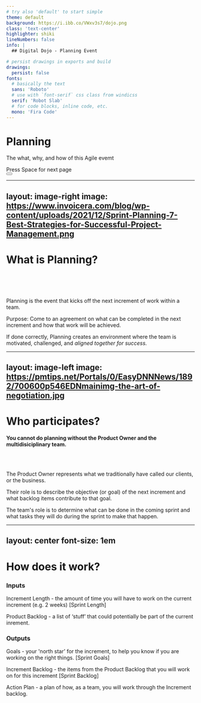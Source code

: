 ```yaml
---
# try also 'default' to start simple
theme: default
background: https://i.ibb.co/VWxv3s7/dojo.png
class: 'text-center'
highlighter: shiki
lineNumbers: false
info: |
  ## Digital Dojo - Planning Event

# persist drawings in exports and build
drawings:
  persist: false
fonts:
  # basically the text
  sans: 'Roboto'
  # use with `font-serif` css class from windicss
  serif: 'Robot Slab'
  # for code blocks, inline code, etc.
  mono: 'Fira Code'
---
```


# Planning

The what, why, and how of this Agile evemt

<div class="pt-8">
  <span @click="$slidev.nav.next" class="px-2 py-1 rounded cursor-pointer" hover="bg-white bg-opacity-10">
    Press Space for next page <carbon:arrow-right class="inline"/>
  </span>
</div>

<div class="abs-br m-6 flex gap-2">
  <button @click="$slidev.nav.openInEditor()" title="Open in Editor" class="text-xl icon-btn opacity-50 !border-none !hover:text-white">
    <carbon:edit />
  </button>
  <a href="https://github.com/slidevjs/slidev" target="_blank" alt="GitHub"
    class="text-xl icon-btn opacity-50 !border-none !hover:text-white">
    <carbon-logo-github />
  </a>
</div>

<!--
The last comment block of each slide will be treated as slide notes. It will be visible and editable in Presenter Mode along with the slide. [Read more in the docs](https://sli.dev/guide/syntax.html#notes)
-->

---
layout: image-right
image: https://www.invoicera.com/blog/wp-content/uploads/2021/12/Sprint-Planning-7-Best-Strategies-for-Successful-Project-Management.png
---

# What is Planning?

<br>
<br>
<br>

Planning is the event that kicks off the next increment of work within a team. 

Purpose: Come to an agreement on what can be completed in the next increment and how that work will be achieved. 

If done correctly, Planning creates an environment where the team is motivated, challenged, and <i>aligned together for success. </i>


---
layout: image-left
image: https://pmtips.net/Portals/0/EasyDNNNews/1892/700600p546EDNmainimg-the-art-of-negotiation.jpg
---

# Who participates?


<b>You cannot do planning without the Product Owner and the multidisiciplinary team.</b>

<br>
<br>

The Product Owner represents what we traditionally have called our clients, or the business. 

Their role is to describe the objective (or goal) of the next increment and what backlog items contribute to that goal.

The team's role is to determine what can be done in the coming sprint and what tasks they will do during the sprint to make that happen.

---
layout: center
font-size: 1em
---

# How does it work?


### Inputs

Increment Length - the amount of time you will have to work on the current increment (e.g. 2 weeks) [Sprint Length]

Product Backlog - a list of ‘stuff’ that could potentially be part of the current inrement.

### Outputs

Goals - your 'north star' for the increment, to help you know if you are working on the right things. [Sprint Goals]

Increment Backlog - the items from the Product Backlog that you will work on for this increment [Sprint Backlog]

Action Plan - a plan of how, as a team, you will work through the Increment backlog. 


